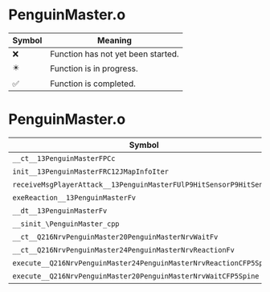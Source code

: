 # PenguinMaster.o
| Symbol | Meaning 
| ------------- | ------------- 
| :x: | Function has not yet been started. 
| :eight_pointed_black_star: | Function is in progress. 
| :white_check_mark: | Function is completed. 


# PenguinMaster.o
| Symbol | Decompiled? |
| ------------- | ------------- |
| `__ct__13PenguinMasterFPCc` | :x: |
| `init__13PenguinMasterFRC12JMapInfoIter` | :x: |
| `receiveMsgPlayerAttack__13PenguinMasterFUlP9HitSensorP9HitSensor` | :x: |
| `exeReaction__13PenguinMasterFv` | :x: |
| `__dt__13PenguinMasterFv` | :x: |
| `__sinit_\PenguinMaster_cpp` | :x: |
| `__ct__Q216NrvPenguinMaster20PenguinMasterNrvWaitFv` | :x: |
| `__ct__Q216NrvPenguinMaster24PenguinMasterNrvReactionFv` | :x: |
| `execute__Q216NrvPenguinMaster24PenguinMasterNrvReactionCFP5Spine` | :x: |
| `execute__Q216NrvPenguinMaster20PenguinMasterNrvWaitCFP5Spine` | :x: |
